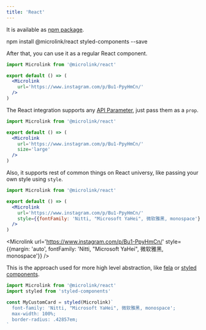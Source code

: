 ```yaml
---
title: 'React'
--- 
```


It is available as [npm package](https://www.npmjs.com/package/@microlink/react).

<Terminal>npm install @microlink/react styled-components --save</Terminal>

After that, you can use it as a regular React component.

```jsx
import Microlink from '@microlink/react'

export default () => (
  <Microlink
    url='https://www.instagram.com/p/Bu1-PpyHmCn/'
  />
)
```

<Microlink url='https://www.instagram.com/p/Bu1-PpyHmCn/' />

The React integration supports any [API Parameter](/api-parameter), just pass them as a `prop`.

```jsx
import Microlink from '@microlink/react'

export default () => (
  <Microlink
    url='https://www.instagram.com/p/Bu1-PpyHmCn/'
    size='large'
  />
)
```

<Microlink url='https://www.instagram.com/p/Bu1-PpyHmCn/' size='large' />

Also, it supports rest of common things on React universy, like passing your own style using `style`.

```jsx
import Microlink from '@microlink/react'

export default () => (
  <Microlink
    url='https://www.instagram.com/p/Bu1-PpyHmCn/'
    style={{fontFamily: 'Nitti, "Microsoft YaHei", 微软雅黑, monospace'}}
  />
)
```

<Microlink url='https://www.instagram.com/p/Bu1-PpyHmCn/' style={{margin: 'auto', fontFamily: 'Nitti, "Microsoft YaHei", 微软雅黑, monospace'}} />

This is the approach used for more high level abstraction, like [fela](http://fela.js.org) or [styled components](https://www.styled-components.com).

```jsx
import Microlink from '@microlink/react'
import styled from 'styled-components'

const MyCustomCard = styled(Microlink)`
  font-family: 'Nitti, "Microsoft YaHei", 微软雅黑, monospace';
  max-width: 100%;
  border-radius: .42857em;
`
```
